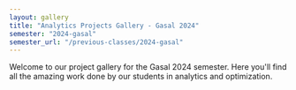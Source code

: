 ```yaml
---
layout: gallery
title: "Analytics Projects Gallery - Gasal 2024"
semester: "2024-gasal"
semester_url: "/previous-classes/2024-gasal"
---
```

Welcome to our project gallery for the Gasal 2024 semester. Here you'll find all the amazing work done by our students in analytics and optimization.
